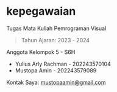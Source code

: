 # kepegawaian
Tugas Mata Kuliah Pemrograman Visual

> Tahun Ajaran: 2023 - 2024

Anggota Kelompok 5 - S6H
 - Yulius Arly Rachman - 202243570104
 - Mustopa Amin		   - 202243579089

Kontak Saya: mustopaamin@gmail.com
